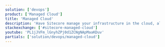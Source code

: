 ```yaml
---
solution: ['devops']
product: ['Managed Cloud']
title: 'Managed Cloud'
description: 'Have Sitecore manage your infrastructure in the cloud, allowing you to focus on your customizations to Sitecore.  Advantages of a Managed Cloud option includes faster time to market, increased uptime and the peace of mind of knowing Sitecore is managing your infrastructure.'
stackexchange: ['#sitecore-managed-cloud']
youtube: 'PL1jJVFm_lGnyhZPj0d1ZCNgNApMaaKDuv'
partials: ['solution/devops/managed-cloud']
---
```

